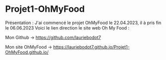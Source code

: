 # Projet1-OhMyFood

Présentation : J'ai commencé le projet OhMyFood le 22.04.2023, il à pris fin le 06.06.2023 Voici le lien direction le site web Oh My Food :

Mon Github ->           https://github.com/lauriebodot7

Mon site OhMyFood ->    https://lauriebodot7.github.io/Projet1-OhMyFood.github.io/